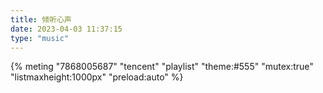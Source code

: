 ```yaml
---
title: 倾听心声
date: 2023-04-03 11:37:15
type: "music"
---
```

<link rel="stylesheet"href="https://cdn.jsdelivr.net/npm/aplayer@1.10/dist/APlayer.min.css">
<script src="https://cdn.jsdelivr.net/npm/aplayer@1.10/dist/APlayer.min.js"></script>
<script src="https://cdn.jsdelivr.net/npm/meting@1.2/dist/Meting.min.js"></script>


{% meting "7868005687" "tencent" "playlist" "theme:#555" "mutex:true" "listmaxheight:1000px" "preload:auto" %}
